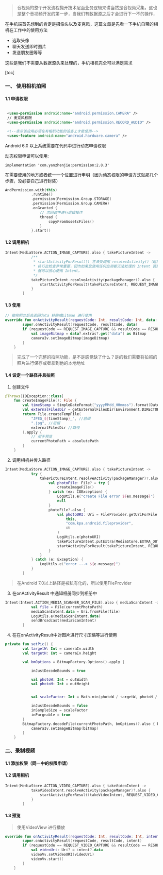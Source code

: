 
> 音视频的整个开发流程抛开技术层面业务逻辑来讲当然是音视频采集，这也是整个音视频开发的第一步，当我们有数据源之后才会进行下一不的操作，

在手机端首先想到的肯定是摄像头以及麦克风，这篇文章是先看一下手机自带的相机在工作中的使用方法

- 选取头像
- 聊天发送即时图片
- 发送朋友圈等等

这些是我们不需要从数据源头来处理的，手机相机完全可以满足需求

[toc]

### 一、 使用相机拍照


#### 1.1 申请权限

```xml

 <uses-permission android:name="android.permission.CAMERA" />
 // 麦克风权限
 <uses-permission android:name="android.permission.RECORD_AUDIO" />

 <!--表示该应用必须在有相机功能的设备上才能使用-->
 <uses-feature android:name="android.hardware.camera" />
```
Android 6.0 以上系统需要在代码中进行动态申请权限

动态权限申请可以使用:

```
implementation 'com.yanzhenjie:permission:2.0.3'
```

在需要使用的地方或者统一一个位置进行申明（因为动态权限的申请方式就那几个步骤，没必要自己进行封装）

```kotlin
AndPermission.with(this)
            .runtime()
            .permission(Permission.Group.STORAGE)
            .permission(Permission.Group.CAMERA)
            .onGranted {
                // 次回调中进行逻辑操作
                thread {
                    copyFromAssetcFiles()
                }
            }.start()
```

#### 1.2 调用相机

``` kotlin
Intent(MediaStore.ACTION_IMAGE_CAPTURE).also { takePictureIntent ->
            /**
             * startActivityForResult() 方法受调用 resolveActivity()（返回可处理 Intent 的第一个 Activity 组件）的条件保护。
             * 执行此检查非常重要，因为如果您使用任何应用都无法处理的 Intent 调用 startActivityForResult()，您的应用就会崩溃。所以只要结果不是 Null，
             * 就可以放心使用 Intent。
             */
            takePictureIntent.resolveActivity(packageManager)?.also {
                startActivityForResult(takePictureIntent, REQUEST_IMAGE_CAPTURE)
            }
        }
```

#### 1.3 使用

```kotlin
// 拍完照之后会返回data 转换成bitmao 进行使用
override fun onActivityResult(requestCode: Int, resultCode: Int, data: Intent?) {
        super.onActivityResult(requestCode, resultCode, data)
        if (requestCode == REQUEST_IMAGE_CAPTURE && resultCode == RESULT_OK) {
            val imageBitmap = data?.extras?.get("data") as Bitmap
            cameraIv.setImageBitmap(imageBitmap)
        }
    }
```

> 完成了一个完整的拍照功能，是不是感觉缺了什么？是的我们需要将拍照的照片进行保存或者拿到他的本地地址

#### 1.4 设定一个路径并且拍照

1. 创建文件

```kotlin
@Throws(IOException::class)
    fun createImageFile(): File {
        val timeStamp = SimpleDateFormat("yyyyMMdd_HHmmss").format(Date())
        val externalFilesDir = getExternalFilesDir(Environment.DIRECTORY_PICTURES)
        return File.createTempFile(
            "JPEG_${timeStamp}_", //前缀
            ".jpg", //后缀
            externalFilesDir //路径
        ).apply {
            // 用于预览
            currentPhotoPath = absolutePath
        }
    }
```
2. 调用相机并传入路径

```kotlin
Intent(MediaStore.ACTION_IMAGE_CAPTURE).also { takePictureIntent ->
            try {
                takePictureIntent.resolveActivity(packageManager)?.also {
                    val photoFile: File? = try {
                        createImageFile()
                    } catch (ex: IOException) {
                        LogUtils.e("create File error ${ex.message}")
                        null
                    }
                    photoFile?.also {
                        val photoURI: Uri = FileProvider.getUriForFile(
                            this,
                            "com.kpa.android.fileprovider",
                            it
                        )
                        LogUtils.e(photoURI)
                        takePictureIntent.putExtra(MediaStore.EXTRA_OUTPUT, photoURI)
                        startActivityForResult(takePictureIntent, REQUEST_TAKE_PHOTO)
                    }
                }
            } catch (e: Exception) {
                LogUtils.e("error ---> ${e.message}")
            }
        }
```

> 在Android 7.0以上路径是被私有化的，所以使用FileProvider

3. 在onActivityResult 中通知相册同步到相册中

```kotlin
Intent(Intent.ACTION_MEDIA_SCANNER_SCAN_FILE).also { mediaScanIntent ->
            val file = File(currentPhotoPath)
            mediaScanIntent.data = Uri.fromFile(file)
            LogUtils.e(mediaScanIntent.data)
            sendBroadcast(mediaScanIntent)
        }

```

4. 在在onActivityResult中对图片进行尺寸压缩等进行使用

```kotlin
private fun setPic() {
        val targetW: Int = cameraIv.width
        val targetH: Int = cameraIv.height

        val bmOptions = BitmapFactory.Options().apply {

            inJustDecodeBounds = true

            val photoW: Int = outWidth
            val photoH: Int = outHeight


            val scaleFactor: Int = Math.min(photoW / targetW, photoH / targetH)

            inJustDecodeBounds = false
            inSampleSize = scaleFactor
            inPurgeable = true
        }
        BitmapFactory.decodeFile(currentPhotoPath, bmOptions)?.also { bitmap ->
            cameraIv.setImageBitmap(bitmap)
        }
    }
```

### 二、录制视频

#### 1.1 添加权限（同一中的权限申请）
#### 1.2 调用相机

```kotlin
Intent(MediaStore.ACTION_VIDEO_CAPTURE).also { takeVideoIntent ->
            takeVideoIntent.resolveActivity(packageManager)?.also {
                startActivityForResult(takeVideoIntent, REQUEST_VIDEO_CAPTURE)
            }
        }
```
#### 1.3 预览

> 使用VideoView 进行播放

```kotlin
override fun onActivityResult(requestCode: Int, resultCode: Int, intent: Intent?) {
        super.onActivityResult(requestCode, resultCode, intent)
        if (requestCode == REQUEST_VIDEO_CAPTURE && resultCode == RESULT_OK) {
            val videoUri: Uri? = intent?.data
            videoVv.setVideoURI(videoUri)
            videoVv.start()
        }
    }

```

